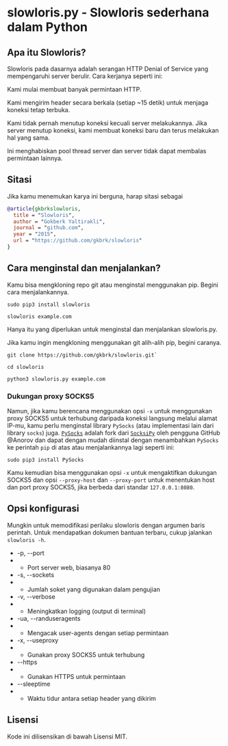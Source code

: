 # slowloris.py - Slowloris sederhana dalam Python

## Apa itu Slowloris?

Slowloris pada dasarnya adalah serangan HTTP Denial of Service yang mempengaruhi server berulir. Cara kerjanya seperti ini:

Kami mulai membuat banyak permintaan HTTP.

Kami mengirim header secara berkala (setiap ~15 detik) untuk menjaga koneksi tetap terbuka.

Kami tidak pernah menutup koneksi kecuali server melakukannya. Jika server menutup koneksi, kami membuat koneksi baru dan terus melakukan hal yang sama.

Ini menghabiskan pool thread server dan server tidak dapat membalas permintaan lainnya.

## Sitasi

Jika kamu menemukan karya ini berguna, harap sitasi sebagai

```bibtex
@article{gkbrkslowloris,
  title = "Slowloris",
  author = "Gokberk Yaltirakli",
  journal = "github.com",
  year = "2015",
  url = "https://github.com/gkbrk/slowloris"
}
```

## Cara menginstal dan menjalankan?

Kamu bisa mengkloning repo git atau menginstal menggunakan pip. Begini cara menjalankannya.

```
sudo pip3 install slowloris
```

```
slowloris example.com
```

Hanya itu yang diperlukan untuk menginstal dan menjalankan slowloris.py.

Jika kamu ingin mengkloning menggunakan git alih-alih pip, begini caranya.

```
git clone https://github.com/gkbrk/slowloris.git`
```

```
cd slowloris
```

```
python3 slowloris.py example.com
```

### Dukungan proxy SOCKS5

Namun, jika kamu berencana menggunakan opsi `-x` untuk menggunakan proxy SOCKS5 untuk terhubung daripada koneksi langsung melalui alamat IP-mu, kamu perlu menginstal library `PySocks` (atau implementasi lain dari library `socks`) juga. [`PySocks`](https://github.com/Anorov/PySocks) adalah fork dari [`SocksiPy`](http://socksipy.sourceforge.net/) oleh pengguna GitHub @Anorov dan dapat dengan mudah diinstal dengan menambahkan `PySocks` ke perintah `pip` di atas atau menjalankannya lagi seperti ini:

```
sudo pip3 install PySocks
```

Kamu kemudian bisa menggunakan opsi `-x` untuk mengaktifkan dukungan SOCKS5 dan opsi `--proxy-host` dan `--proxy-port` untuk menentukan host dan port proxy SOCKS5, jika berbeda dari standar `127.0.0.1:8080`.

## Opsi konfigurasi

Mungkin untuk memodifikasi perilaku slowloris dengan argumen baris perintah. Untuk mendapatkan dokumen bantuan terbaru, cukup jalankan
`slowloris -h`.

- -p, --port
- - Port server web, biasanya 80
- -s, --sockets
- - Jumlah soket yang digunakan dalam pengujian
- -v, --verbose
- - Meningkatkan logging (output di terminal)
- -ua, --randuseragents
- - Mengacak user-agents dengan setiap permintaan
- -x, --useproxy
- - Gunakan proxy SOCKS5 untuk terhubung
- --https
- - Gunakan HTTPS untuk permintaan
- --sleeptime
- - Waktu tidur antara setiap header yang dikirim

## Lisensi

Kode ini dilisensikan di bawah Lisensi MIT.
